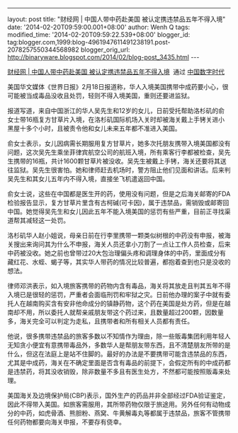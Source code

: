 ---
layout: post
title: "财经网 | 中国人带中药赴美国 被认定携违禁品五年不得入境"
date: '2014-02-20T09:59:00.001+08:00'
author: Wenh Q
tags:
modified_time: '2014-02-20T09:59:22.539+08:00'
blogger_id: tag:blogger.com,1999:blog-4961947611491238191.post-2078257550344568982
blogger_orig_url: http://binaryware.blogspot.com/2014/02/blog-post_3435.html ---

[财经网
| 中国人带中药赴美国
被认定携违禁品五年不得入境](http://feedproxy.google.com/~r/chinadigitaltimes/IyPt/~3/XUmIWnyqAmk/)  通过
[中国数字时代](http://chinadigitaltimes.net/chinese)


美国华文媒体《世界日报》2月18日报道称，华人入境美国携带中成药要小心，很可能被当成毒品没收且处罚，轻则不得入境美国，重则还要进监狱。

报道写道，来自中国浙江的华人吴先生和12岁的女儿，日前受托帮助洛杉矶的俞女士带16瓶复方甘草片入境，在洛杉矶国际机场入关时却被海关戴上手铐关进小黑屋十多个小时，且被责令他和女儿未来五年都不准进入美国。

俞女士表示，女儿因病需长期服用复方甘草片，她多次托朋友携带入境美国都没有问题，这次吴先生乘坐菲律宾航空公司的航班入境，所有乘客行李都被检查，吴先生携带的16瓶，共计1600颗甘草片被没收。吴先生被戴上手铐，海关还要将其送往监狱。吴先生很害怕。她和律师赶去机场时，警方阻止他们见面和讲话。后来判吴先生和其女儿五年内不得入境，直接坐飞机遣返回中国。

俞女士说，这些在中国都是医生开的药，使用没有问题，但是之后海关邮寄的FDA检验报告显示，复方甘草片里含有古柯碱(可卡因)，属于违禁品，需销毁或邮寄回中国。她觉得吴先生和女儿因此五年不能入境美国的惩罚有些严重，目前正寻找渠道帮其减轻这一处罚。

洛杉矶华人赵小姐说，母亲日前在行李里携带一颗类似树根的中药没有申报，被海关搜出来询问其为什么不申报，海关人员还拿小刀割了一点让工作人员检查，后来中药被没收。她之前也曾带过20大包治理偏头疼和调理身体的中药，里面成分有藏红花、水蛭、蝎子等，其实华人带药的情况比较普遍，都抱着查到也只是没收的想法。

律师邓洪表示，如入境旅客携带的药物内含有毒品，海关将其放走且判其五年不得入境已是很轻的惩罚，严重者会面临刑罚和牢狱之灾。日前他办理的案子中就有委托人在越南购买含有安非他命成分的镇静药物，这个药在美国是处方药，但是在越南却不用，所以委托人就帮亲戚朋友带这个药过来，且数量超过200颗，因数量多，海关完全可以判定为走私，且携带者和所有相关人员都有责任。

他说，很多携带违禁品的旅客多数以不知情作为理由，除一些贩毒集团利用年轻人无知贪小便宜有意携带毒品外，多数华人是帮朋友带东西，且不清楚朋友所带的是什么，但这在法庭上是站不住脚的。最好的办法是不要携带可能含违禁品的东西，尤其是中成药，海关在不确定里面是否含有毒品的前提下，会假定所有的中成药都是违禁药，将其没收销毁，除非数量不多且有医生处方，不然都可能按照贩毒来处理。

美国海关及边境保护局(CBP)表示，国外生产的药品并非全部经过FDA验证鉴定，因此不得带入美国。如旅客需服用，其所带药物仅限于旅途用。另外任何有动物成分的中药，如虎骨酒、熊胆粉、燕窝、牛黄解毒丸等都属于违禁品，旅客不管携带任何药物都要向海关申报，不要存有侥幸。
